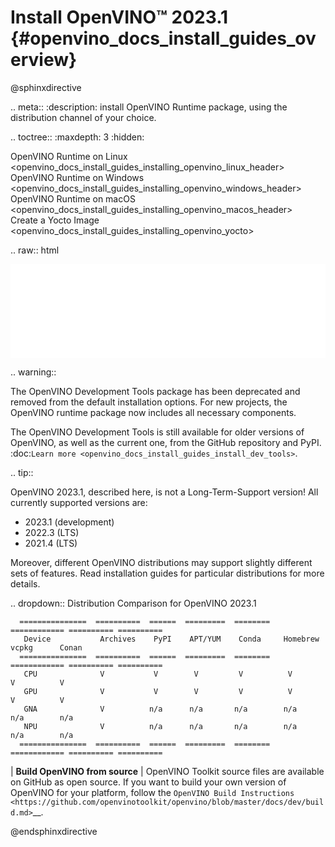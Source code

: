 # Install OpenVINO™ 2023.1 {#openvino_docs_install_guides_overview}

@sphinxdirective

.. meta::
   :description: install OpenVINO Runtime package, using the distribution channel 
                 of your choice.


.. toctree::
   :maxdepth: 3
   :hidden:

   OpenVINO Runtime on Linux <openvino_docs_install_guides_installing_openvino_linux_header>
   OpenVINO Runtime on Windows <openvino_docs_install_guides_installing_openvino_windows_header>
   OpenVINO Runtime on macOS <openvino_docs_install_guides_installing_openvino_macos_header>  
   Create a Yocto Image <openvino_docs_install_guides_installing_openvino_yocto>


.. raw:: html

   <script type="module" crossorigin src="_static/selector-tool/assets/index-f34d1fad.js"></script>
   <meta name="viewport" content="width=device-width, initial-scale=1.0" />
   <iframe id="selector" src="_static/selector-tool/selector-68d2f71.html" style="width: 100%; border: none" title="Download Intel® Distribution of OpenVINO™ Toolkit"></iframe>

.. warning::
   
   The OpenVINO Development Tools package has been deprecated and removed from the default
   installation options. For new projects, the OpenVINO runtime package now includes
   all necessary components.

   The OpenVINO Development Tools is still available for older versions of OpenVINO,
   as well as the current one, from the GitHub repository and PyPI. :doc:`Learn more <openvino_docs_install_guides_install_dev_tools>`.


.. tip::
   
   OpenVINO 2023.1, described here, is not a Long-Term-Support version!
   All currently supported versions are:

   * 2023.1 (development)
   * 2022.3 (LTS)
   * 2021.4 (LTS) 

   Moreover, different OpenVINO distributions may support slightly different sets of features.
   Read installation guides for particular distributions for more details. 

   .. dropdown:: Distribution Comparison for OpenVINO 2023.1
   
      ===============  ==========  ======  =========  ========  ============ ========== ========== 
       Device           Archives    PyPI    APT/YUM    Conda     Homebrew     vcpkg      Conan     
      ===============  ==========  ======  =========  ========  ============ ========== ========== 
       CPU              V           V        V         V          V           V          V         
       GPU              V           V        V         V          V           V          V         
       GNA              V          n/a      n/a       n/a        n/a         n/a        n/a        
       NPU              V          n/a      n/a       n/a        n/a         n/a        n/a        
      ===============  ==========  ======  =========  ========  ============ ========== ========== 

| **Build OpenVINO from source**
|    OpenVINO Toolkit source files are available on GitHub as open source. If you want to build your own version of OpenVINO for your platform, 
     follow the `OpenVINO Build Instructions <https://github.com/openvinotoolkit/openvino/blob/master/docs/dev/build.md>`__.



@endsphinxdirective


